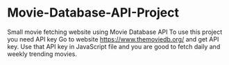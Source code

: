 # Movie-Database-API-Project
Small movie fetching website using Movie Database API
To use this project you need API key Go to website https://www.themoviedb.org/ and get API key.
Use that API key in JavaScript file and you are good to fetch daily and weekly trending movies. 


